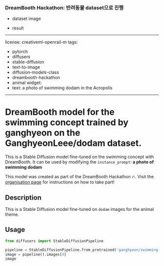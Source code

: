 ### DreamBooth Hackathon: 반려동물 dataset으로 진행
- dataset image

- result

---
license: creativeml-openrail-m
tags:
- pytorch
- diffusers
- stable-diffusion
- text-to-image
- diffusion-models-class
- dreambooth-hackathon
- animal
widget:
- text: a photo of swimming dodam in the Acropolis
---

# DreamBooth model for the swimming concept trained by ganghyeon on the GanghyeonLeee/dodam dataset.

This is a Stable Diffusion model fine-tuned on the swimming concept with DreamBooth. It can be used by modifying the `instance_prompt`: **a photo of swimming dodam**

This model was created as part of the DreamBooth Hackathon 🔥. Visit the [organisation page](https://huggingface.co/dreambooth-hackathon) for instructions on how to take part!

## Description


This is a Stable Diffusion model fine-tuned on `dodam` images for the animal theme.


## Usage

```python
from diffusers import StableDiffusionPipeline

pipeline = StableDiffusionPipeline.from_pretrained('ganghyeon/swimming-dodam')
image = pipeline().images[0]
image
```
